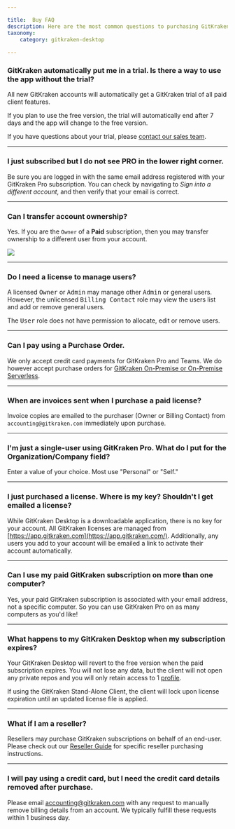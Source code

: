 ```yaml
---

title:  Buy FAQ
description: Here are the most common questions to purchasing GitKraken licenses.
taxonomy:
    category: gitkraken-desktop
    
---
```



### GitKraken automatically put me in a trial. Is there a way to use the app without the trial?

All new GitKraken accounts will automatically get a GitKraken trial of all paid client features. 

If you plan to use the free version, the trial will automatically end after 7 days and the app will change to the free version.

If you have questions about your trial, please [contact our sales team](https://www.gitkraken.com/contact#sales).

***
### I just subscribed but I do not see PRO in the lower right corner.

Be sure you are logged in with the same email address registered with your GitKraken Pro subscription. You can check by navigating to <em class='context-menu'><i class="fa fa-bars"> </i>  <i class='fa fa-caret-right'></i> Sign into a different account</em>, and then verify that your email is correct.

***
### Can I transfer account ownership?

Yes. If you are the `Owner` of a <strong>Paid</strong> subscription, then you may transfer ownership to a different user from your account.

<img src="/wp-content/uploads/transfer-ownership-1.png" class="img-responsive center img-bordered">

***

### Do I need a license to manage users?

A licensed <kbd>Owner</kbd> or <kbd>Admin</kbd> may manage other <kbd>Admin</kbd> or general users. However, the unlicensed <kbd>Billing Contact</kbd> role may view the users list and add or remove general users.

The <kbd>User</kbd> role does not have permission to allocate, edit or remove users. 

***

### Can I pay using a Purchase Order.

We only accept credit card payments for GitKraken Pro and Teams. We do however accept purchase orders for [GitKraken On-Premise or On-Premise Serverless](https://gitkraken.com/pricing).

***
### When are invoices sent when I purchase a paid license?

Invoice copies are emailed to the purchaser (Owner or Billing Contact) from `accounting@gitkraken.com` immediately upon purchase. 

***
### I'm just a single-user using GitKraken Pro. What do I put for the Organization/Company field?

Enter a value of your choice. Most use "Personal" or "Self." 

***
### I just purchased a license. Where is my key? Shouldn't I get emailed a license?

While GitKraken Desktop is a downloadable application, there is no key for your account. All GitKraken licenses are managed from [https://app.gitkraken.com](https://app.gitkraken.com/). Additionally, any users you add to your account will be emailed a link to activate their account automatically.

***
### Can I use my paid GitKraken subscription on more than one computer?

Yes, your paid GitKraken subscription is associated with your email address, not a specific computer. So you can use GitKraken Pro on as many computers as you'd like!

***
### What happens to my GitKraken Desktop when my subscription expires?

Your GitKraken Desktop will revert to the free version when the paid subscription expires. You will not lose any data, but the client will not open any private repos and you will only retain access to 1 [profile](/start-here/profiles/).

If using the GitKraken Stand-Alone Client, the client will lock upon license expiration until an updated license file is applied. 

***
### What if I am a reseller?

Resellers may purchase GitKraken subscriptions on behalf of an end-user. Please check out our [Reseller Guide](/account/new-pro-purchases) for specific reseller purchasing instructions.

***

### I will pay using a credit card, but I need the credit card details removed after purchase.

Please email <accounting@gitkraken.com> with any request to manually remove billing details from an account. We typically fulfill these requests within 1 business day.




